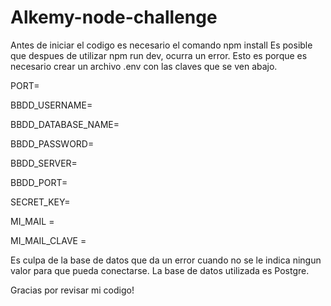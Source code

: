 # Alkemy-node-challenge
Antes de iniciar el codigo es necesario el comando npm install
Es posible que despues de utilizar npm run dev, ocurra un error. Esto es porque es necesario crear un archivo .env con las claves que se ven abajo.

PORT=

BBDD_USERNAME=

BBDD_DATABASE_NAME=

BBDD_PASSWORD=

BBDD_SERVER=

BBDD_PORT=

SECRET_KEY=

MI_MAIL = 

MI_MAIL_CLAVE = 


Es culpa de la base de datos que da un error cuando no se le indica ningun valor para que pueda conectarse.
La base de datos utilizada es Postgre.

Gracias por revisar mi codigo!
